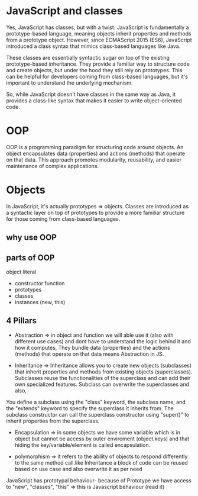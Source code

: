 # JavaScript and classes

Yes, JavaScript has classes, but with a twist.  JavaScript is fundamentally a prototype-based language, meaning objects inherit properties and methods from a prototype object.  However, since ECMAScript 2015 (ES6), JavaScript introduced a class syntax that mimics class-based languages like Java.

These classes are essentially syntactic sugar on top of the existing prototype-based inheritance.  They provide a familiar way to structure code and create objects, but under the hood they still rely on prototypes.  This can be helpful for developers coming from class-based languages, but it's important to understand the underlying mechanism.
 
So, while JavaScript doesn't have classes in the same way as Java, it provides a class-like syntax that makes it easier to write object-oriented code.

# OOP

OOP is a programming paradigm for structuring code around objects.  An object encapsulates data (properties) and actions (methods) that operate on that data. This approach promotes modularity, reusability, and easier maintenance of complex applications.

# Objects

In JavaScript, it's actually prototypes => objects. Classes are introduced as a syntactic layer on top of prototypes to provide a more familiar structure for those coming from class-based languages.

## why use OOP

## parts of OOP
object literal 

- constructor function
- prototypes
- classes
- instances (new, this)

## 4 Pillars
- Abstraction => in object and function we will able use it (also with different use cases) and dont have to understand the logic behind it and how it computes, They bundle data (properties) and the actions (methods) that operate on that data means Abstraction in JS.

- Inheritance => Inheritance allows you to create new objects (subclasses) that inherit properties and methods from existing objects (superclasses). Subclasses reuse the functionalities of the superclass and can add their own specialized features. Subclass can overwrite the superclasses and also,  

You define a subclass using the "class" keyword, the subclass name, and the "extends" keyword to specify the superclass it inherits from. The subclass constructor can call the superclass constructor using "super()" to inherit properties from the superclass.


- Encapsulation => in some objects we have some variable which is in object but cannot be access by outer enviroment (object.keys) and that hiding the key/variable/element is called encapsulation.

- polymorphism =>  it refers to the ability of objects to respond differently to the same method call.like Inheritance a block of code can be reused based on use case and also overwrite it as per need



JavaScript has prototypal behaviour- because of Prototype we have access to "new", "classes", "this" => this is Javascript behaviour (read it)
